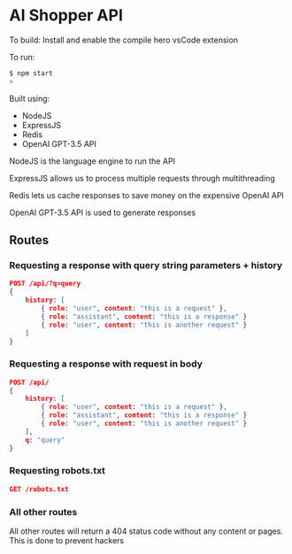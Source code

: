 # AI Shopper API

To build: Install and enable the compile hero vsCode extension

To run:

```sh
$ npm start
>
```

Built using:

* NodeJS
* ExpressJS
* Redis
* OpenAI GPT-3.5 API

NodeJS is the language engine to run the API

ExpressJS allows us to process multiple requests through multithreading

Redis lets us cache responses to save money on the expensive OpenAI API

OpenAI GPT-3.5 API is used to generate responses

## Routes

### Requesting a response with query string parameters + history

```json
POST /api/?q=query
{
    history: [
        { role: "user", content: "this is a request" },
        { role: "assistant", content: "this is a response" }
        { role: "user", content: "this is another request" }
    ]
}
```

### Requesting a response with request in body

```json
POST /api/
{
    history: [
        { role: "user", content: "this is a request" },
        { role: "assistant", content: "this is a response" }
        { role: "user", content: "this is another request" }
    ],
    q: "query"
}
```

### Requesting robots.txt

```JSON
GET /robots.txt
```

### All other routes

All other routes will return a 404 status code without any content or pages. This is done to prevent hackers
